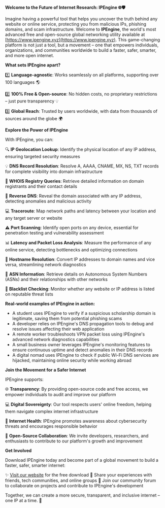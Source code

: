 **Welcome to the Future of Internet Research: IPEngine 🌐🛡️**

Imagine having a powerful tool that helps you uncover the truth behind any website or online service, protecting you from malicious IPs, phishing domains, and scam infrastructure. Welcome to **IPEngine**, the world's most advanced free and open-source global networking utility available at [https://www.ipengine.xyz](https://www.ipengine.xyz). This game-changing platform is not just a tool, but a movement – one that empowers individuals, organizations, and communities worldwide to build a faster, safer, smarter, and more open internet.

**What sets IPEngine apart?**

1️⃣ **Language-agnostic**: Works seamlessly on all platforms, supporting over 100 languages 🌎

2️⃣ **100% Free & Open-source**: No hidden costs, no proprietary restrictions – just pure transparency 💡

3️⃣ **Global Reach**: Trusted by users worldwide, with data from thousands of sources around the globe 🌍

**Explore the Power of IPEngine**

With IPEngine, you can:

🔍 **IP Geolocation Lookup**: Identify the physical location of any IP address, ensuring targeted security measures

💡 **DNS Record Resolution**: Resolve A, AAAA, CNAME, MX, NS, TXT records for complete visibility into domain infrastructure

📡 **WHOIS Registry Queries**: Retrieve detailed information on domain registrants and their contact details

🔎 **Reverse DNS**: Reveal the domain associated with any IP address, detecting anomalies and malicious activity

💻 **Traceroute**: Map network paths and latency between your location and any target server or website

⚠️ **Port Scanning**: Identify open ports on any device, essential for penetration testing and vulnerability assessment

📊 **Latency and Packet Loss Analysis**: Measure the performance of any online service, detecting bottlenecks and optimizing connections

👥 **Hostname Resolution**: Convert IP addresses to domain names and vice versa, streamlining network diagnostics

💸 **ASN Information**: Retrieve details on Autonomous System Numbers (ASNs) and their relationships with other networks

🚨 **Blacklist Checking**: Monitor whether any website or IP address is listed on reputable threat lists

**Real-world examples of IPEngine in action:**

* A student uses IPEngine to verify if a suspicious scholarship domain is legitimate, saving them from potential phishing scams
* A developer relies on IPEngine's DNS propagation tools to debug and resolve issues affecting their web application
* A remote worker troubleshoots VPN packet loss using IPEngine's advanced network diagnostics capabilities
* A small business owner leverages IPEngine's monitoring features to ensure continuous uptime and detect anomalies in their DNS records
* A digital nomad uses IPEngine to check if public Wi-Fi DNS services are hijacked, maintaining online security while working abroad

**Join the Movement for a Safer Internet**

IPEngine supports:

🌐 **Transparency**: By providing open-source code and free access, we empower individuals to audit and improve our platform

💻 **Digital Sovereignty**: Our tool respects users' online freedom, helping them navigate complex internet infrastructure

🚀 **Internet Health**: IPEngine promotes awareness about cybersecurity threats and encourages responsible behavior

🤝 **Open-Source Collaboration**: We invite developers, researchers, and enthusiasts to contribute to our platform's growth and improvement

**Get Involved**

Download IPEngine today and become part of a global movement to build a faster, safer, smarter internet:

✨ [Visit our website](https://www.ipengine.xyz) for the free download
💬 Share your experiences with friends, tech communities, and online groups
🤝 Join our community forum to collaborate on projects and contribute to IPEngine's development

Together, we can create a more secure, transparent, and inclusive internet – one IP at a time. 🚀